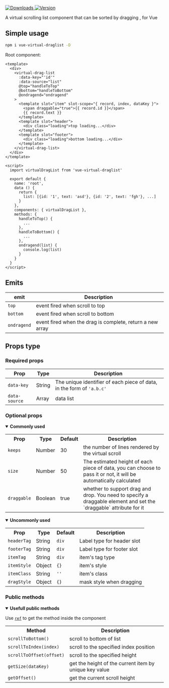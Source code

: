 <p>
  <a href="https://npm-stat.com/charts.html?package=vue-virtual-draglist">
    <img alt="Downloads" src="https://img.shields.io/npm/dm/vue-virtual-draglist.svg">
  </a>
  <a href="https://www.npmjs.com/package/vue-virtual-draglist">
    <img alt="Version" src="https://img.shields.io/npm/v/vue-virtual-draglist.svg"/>
  </a>
</p>

A virtual scrolling list component that can be sorted by dragging , for Vue



## Simple usage

```bash
npm i vue-virtual-draglist -D
```

Root component:
```vue
<template>
  <div>
    <virtual-drag-list
      :data-key="'id'"
      :data-source="list"
      @top="handleToTop"
      @bottom="handleToBottom"
      @ondragend="ondragend"
    >
      <template slot="item" slot-scope="{ record, index, dataKey }">
        <span draggable="true">{{ record.id }}</span>
        {{ record.text }}
      </template>
      <template slot="header">
        <div class="loading">top loading...</div>
      </template>
      <template slot="footer">
        <div class="loading">bottom loading...</div>
      </template>
    </virtual-drag-list>
  </div>
</template>

<script>
  import virtualDragList from 'vue-virtual-draglist'

  export default {
    name: 'root',
    data () {
      return {
        list: [{id: '1', text: 'asd'}, {id: '2', text: 'fgh'}, ...]
      }
    },
    components: { virtualDragList },
    methods: {
      handleToTop() {
        ...
      },
      handleToBottom() {
        ...
      },
      ondragend(list) {
        console.log(list)
      }
    }
  }
</script>
```
## Emits

| **emit** | **Description** |
|-------------|--------------|
| `top`       | event fired when scroll to top |
| `bottom`    | event fired when scroll to bottom |
| `ondragend` | event fired when the drag is complete, return a new array |

## Props type

### Required props

| **Prop** | **Type**  | **Description** |
|------------------|-------------|------------------|
| `data-key`       | String      | The unique identifier of each piece of data, in the form of `'a.b.c'` |
| `data-source`    | Array       | data list  |

### Optional props

<details open>
  <summary><strong>Commonly used</strong></summary>
  <p></p>
  <table>
    <tr>
      <th>Prop</th>
      <th>Type</th>
      <th>Default</th>
      <th>Description</th>
    </tr>
    <tr>
      <td><code>keeps</code></td>
      <td>Number</td>
      <td>30</td>
      <td>the number of lines rendered by the virtual scroll</td>
    </tr>
    <tr>
      <td><code>size</code></td>
      <td>Number</td>
      <td>50</td>
      <td>The estimated height of each piece of data, you can choose to pass it or not, it will be automatically calculated</td>
    </tr>
    <tr>
      <td><code>draggable</code></td>
      <td>Boolean</td>
      <td>true</td>
      <td>whether to support drag and drop. You need to specify a draggable element and set the `draggable` attribute for it</td>
    </tr>
  </table>
</details>

<details open>
  <summary><strong>Uncommonly used</strong></summary>
  <p></p>
  <table>
    <tr>
      <th>Prop</th>
      <th>Type</th>
      <th>Default</th>
      <th>Description</th>
    </tr>
    <tr>
      <td><code>headerTag</code></td>
      <td>String</td>
      <td><code>div</code></td>
      <td>Label type for header slot</td>
    </tr>
    <tr>
      <td><code>footerTag</code></td>
      <td>String</td>
      <td><code>div</code></td>
      <td>Label type for footer slot</td>
    </tr>
    <tr>
      <td><code>itemTag</code></td>
      <td>String</td>
      <td><code>div</code></td>
      <td>item's tag type</td>
    </tr>
    <tr>
      <td><code>itemStyle</code></td>
      <td>Object</td>
      <td><code>{}</code></td>
      <td>item's style</td>
    </tr>
    <tr>
      <td><code>itemClass</code></td>
      <td>String</td>
      <td><code>''</code></td>
      <td>item's class</td>
    </tr>
    <tr>
      <td><code>dragStyle</code></td>
      <td>Object</td>
      <td><code>{}</code></td>
      <td>mask style when dragging</td>
    </tr>
  </table>
</details>

### Public methods

<details open>
  <summary><strong>Usefull public methods</strong></summary>
  <p></p>
  <p>Use <code><a href="https://vuejs.org/v2/guide/components-edge-cases.html#Accessing-Child-Component-Instances-amp-Child-Elements">ref</a></code> to get the method inside the component</p>
  <table>
    <tr>
      <th>Method</th>
      <th>Description</th>
    </tr>
    <tr>
      <td><code>scrollToBottom()</code></td>
      <td>scroll to bottom of list</td>
    </tr>
    <tr>
      <td><code>scrollToIndex(index)</code></td>
      <td>scroll to the specified index position</td>
    </tr>
    <tr>
      <td><code>scrollToOffset(offset)</code></td>
      <td>scroll to the specified height</td>
    </tr>
    <tr>
      <td><code>getSize(dataKey)</code></td>
      <td>get the height of the current item by unique key value</td>
    </tr>
    <tr>
      <td><code>getOffset()</code></td>
      <td>get the current scroll height</td>
    </tr>
  </table>
</details>
